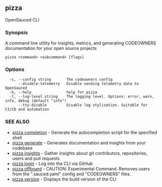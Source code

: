 ## pizza

OpenSauced CLI

### Synopsis

A command line utility for insights, metrics, and generating CODEOWNERS documentation for your open source projects

```
pizza <command> <subcommand> [flags]
```

### Options

```
  -c, --config string       The codeowners config
      --disable-telemetry   Disable sending telemetry data to OpenSauced
  -h, --help                help for pizza
  -l, --log-level string    The logging level. Options: error, warn, info, debug (default "info")
      --tty-disable         Disable log stylization. Suitable for CI/CD and automation
```

### SEE ALSO

* [pizza completion](pizza_completion.md)	 - Generate the autocompletion script for the specified shell
* [pizza generate](pizza_generate.md)	 - Generates documentation and insights from your codebase
* [pizza insights](pizza_insights.md)	 - Gather insights about git contributors, repositories, users and pull requests
* [pizza login](pizza_login.md)	 - Log into the CLI via GitHub
* [pizza offboard](pizza_offboard.md)	 - CAUTION: Experimental Command. Removes users from the ".sauced.yaml" config and "CODEOWNERS" files.
* [pizza version](pizza_version.md)	 - Displays the build version of the CLI

